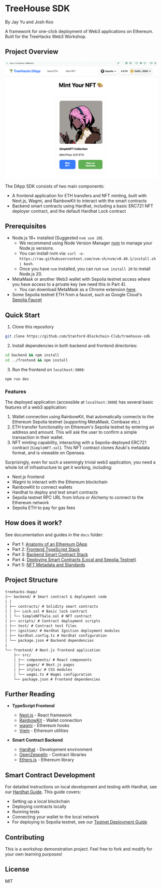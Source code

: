 # TreeHouse SDK

By Jay Yu and Josh Koo

A framework for one-click deployment of Web3 applications on Ethereum. Built for the TreeHacks Web3 Workshop.

## Project Overview

![DApp Overview](./docs/img/mint.png)

The DApp SDK consists of two main components:
- A frontend application for ETH transfers and NFT minting, built with Next.js, Wagmi, and RainbowKit to interact with the smart contracts
- Backend smart contracts using Hardhat, including a basic ERC721 NFT deployer contract, and the default Hardhat Lock contract

## Prerequisites
- Node.js 18+ installed (Suggested `nvm use 20`).
  - We recommend using Node Version Manager [nvm](https://github.com/nvm-sh/nvm) to manage your Node.js versions.
  - You can install nvm via:
  `curl -o- https://raw.githubusercontent.com/nvm-sh/nvm/v0.40.1/install.sh | bash`.
  - Once you have `nvm` installed, you can run `nvm install 20` to install Node.js 20.
- MetaMask or another Web3 wallet with Sepolia testnet access where you have access to a private key (we need this in Part 4).
  - You can download MetaMask as a Chrome extension [here](https://metamask.io/download/).
- Some Sepolia testnet ETH from a faucet, such as Google Cloud's [Sepolia Faucet](https://cloud.google.com/application/web3/faucet/ethereum/sepolia)


## Quick Start

1. Clone this repository
```bash
git clone https://github.com/Stanford-Blockchain-Club/treehouse-sdk
```

2. Install dependencies in both backend and frontend directories:
```bash
cd backend && npm install
cd ../frontend && npm install
```

3. Run the frontend on `localhost:3000`:
```bash
npm run dev
```

### Features

The deployed application (accessible at `localhost:3000`) has several basic features of a web3 application:
1. Wallet connection using RainbowKit, that automatically connects to the Ethereum Sepolia testnet (supporting MetaMask, Coinbase etc.)
2. ETH transfer functionality on Ethereum's Sepolia testnet by entering an address and amount. This will ask the user to confirm a simple transaction in their wallet.
3. NFT minting capability, interacting with a Sepolia-deployed ERC721 contract (`SimpleNFT.sol`). This NFT contract clones Azuki's metadata format, and is viewable on Opensea.

Surprisingly, even for such a seemingly trivial web3 application, you need a whole lot of infrastructure to get it working, including:
- Next.js frontend
- Wagmi to interact with the Ethereum blockchain
- RainbowKit to connect wallets
- Hardhat to deploy and test smart contracts
- Sepolia testnet RPC URL from Infura or Alchemy to connect to the Ethereum network
- Sepolia ETH to pay for gas fees

## How does it work?

See documentation and guides in the `docs` folder:
- Part 1: [Anatomy of an Ethereum DApp](docs/1-intro.md)
- Part 2: [Frontend TypeScript Stack](docs/2-frontend.md)
- Part 3: [Backend Smart Contract Stack](docs/3-backend.md)
- Part 4: [Deploying Smart Contracts (Local and Sepolia Testnet)](docs/4-deploy.md)
- Part 5: [NFT Metadata and Standards](docs/5-nft-metadata.md)


## Project Structure
```
treehacks-dapp/
├── backend/ # Smart contract & deployment code
| |
│ ├── contracts/ # Solidity smart contracts
│ │ ├── Lock.sol # Basic lock contract
│ │ └── SimpleNFTSale.sol # NFT contract
│ ├── scripts/ # Contract deployment scripts
│ ├── test/ # Contract test files
│ ├── ignition/ # Hardhat Ignition deployment modules
│ ├── hardhat.config.ts # Hardhat configuration
│ └── package.json # Backend dependencies
|
└── frontend/ # Next.js frontend application
    ├── src/
    │ ├── components/ # React components
    │ ├── pages/ # Next.js pages
    │ ├── styles/ # CSS modules
    │ └── wagmi.ts # Wagmi configuration
    └── package.json # Frontend dependencies
```


## Further Reading

- **TypeScript Frontend**
  - [Next.js](https://nextjs.org/) - React framework
  - [RainbowKit](https://rainbowkit.com) - Wallet connection
  - [wagmi](https://wagmi.sh) - Ethereum hooks
  - [Viem](https://viem.sh) - Ethereum utilities

- **Smart Contract Backend**
  - [Hardhat](https://hardhat.org) - Development environment
  - [OpenZeppelin](https://openzeppelin.com) - Contract libraries
  - [Ethers.js](https://docs.ethers.org) - Ethereum library

## Smart Contract Development
For detailed instructions on local development and testing with Hardhat, see our [Hardhat Guide](docs/HARDHAT.md). This guide covers:
- Setting up a local blockchain
- Deploying contracts locally
- Running tests
- Connecting your wallet to the local network
- For deploying to Sepolia testnet, see our [Testnet Deployment Guide](docs/TESTNET.md)

## Contributing

This is a workshop demonstration project. Feel free to fork and modify for your own learning purposes!

## License

MIT


